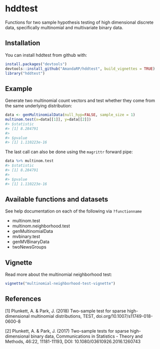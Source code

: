 
<!-- README.md is generated from README.Rmd. Please edit that file -->
hddtest
=======

Functions for two sample hypothesis testing of high dimensional discrete data, specifically multinomial and multivariate binary data.

Installation
------------

You can install hddtest from github with:

``` r
install.packages("devtools")
devtools::install_github("AmandaRP/hddtest", build_vignettes = TRUE)
library("hddtest")
```

Example
-------

Generate two multinomial count vectors and test whether they come from the same underlying distribution:

``` r
data <- genMultinomialData(null_hyp=FALSE, sample_size = 1)
multinom.test(x=data[[1]], y=data[[2]])
#> $statistic
#> [1] 8.284791
#> 
#> $pvalue
#> [1] 1.110223e-16
```

The last call can also be done using the `magrittr` forward pipe:

``` r
data %>% multinom.test
#> $statistic
#> [1] 8.284791
#> 
#> $pvalue
#> [1] 1.110223e-16
```

Available functions and datasets
--------------------------------

See help documentation on each of the following via `?functionname`

-   multinom.test
-   multinom.neighborhood.test
-   genMultinomialData
-   mvbinary.test
-   genMVBinaryData
-   twoNewsGroups

Vignette
--------

Read more about the multinomial neighborhood test:

``` r
vignette("multinomial-neighborhood-test-vignette")
```

References
----------

\[1\] Plunkett, A. & Park, J. (2018) Two-sample test for sparse high-dimensional multinomial distributions, TEST, doi.org/10.1007/s11749-018-0600-8

\[2\] Plunkett, A. & Park, J. (2017) Two-sample tests for sparse high-dimensional binary data, Communications in Statistics - Theory and Methods, 46:22, 11181-11193, DOI: 10.1080/03610926.2016.1260743
